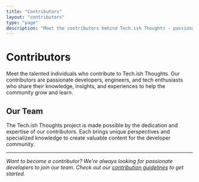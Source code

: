 ```yaml
---
title: "Contributors"
layout: "contributors"
type: "page"
description: "Meet the contributors behind Tech.ish Thoughts - passionate developers and tech enthusiasts sharing their knowledge and insights."
---
```


# Contributors

Meet the talented individuals who contribute to Tech.ish Thoughts. Our contributors are passionate developers, engineers, and tech enthusiasts who share their knowledge, insights, and experiences to help the community grow and learn.

## Our Team

The Tech.ish Thoughts project is made possible by the dedication and expertise of our contributors. Each brings unique perspectives and specialized knowledge to create valuable content for the developer community.

---

*Want to become a contributor? We're always looking for passionate developers to join our team. Check out our [contribution guidelines](https://github.com/techishthoughts/techishthoughts.github.io) to get started.*
